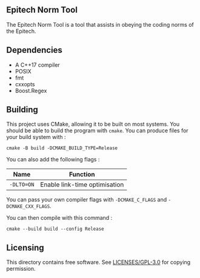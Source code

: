 ## Epitech Norm Tool

The Epitech Norm Tool is a tool that assists in obeying the coding norms of the Epitech.

## Dependencies

* A C++17 compiler
* POSIX
* fmt
* cxxopts
* Boost.Regex

## Building

This project uses CMake, allowing it to be built on most systems. You should be able to build the program with `cmake`. You can produce files for your build system with :

```
cmake -B build -DCMAKE_BUILD_TYPE=Release
```

You can also add the following flags :

Name | Function
--------|--------
`-DLTO=ON` | Enable link-time optimisation

You can pass your own compiler flags with `-DCMAKE_C_FLAGS` and `-DCMAKE_CXX_FLAGS`.

You can then compile with this command :

```
cmake --build build --config Release
```

## Licensing

This directory contains free software. See [LICENSES/GPL-3.0](https://github.com/GabrielRavier/EpitechNormHelpers/blob/master/LICENSES/GPL-3.0) for copying permission.
